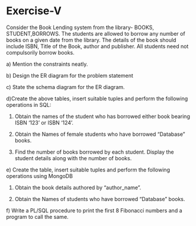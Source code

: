 
# Exercise-V
Consider the Book Lending system from the library- BOOKS, STUDENT,BORROWS. The students are allowed to borrow any number of books on a given date from the library. The details of the book should include ISBN, Title of the Book, author and publisher. All students need not compulsorily borrow books.

a) Mention the constraints neatly.

b) Design the ER diagram for the problem statement

c) State the schema diagram for the ER diagram.

d)Create the above tables, insert suitable tuples and perform the following operations in
SQL:

 1. Obtain the names of the student who has borrowed either book bearing ISBN
‘123’ or ISBN ‘124’.

 2. Obtain the Names of female students who have borrowed “Database” books.

 3. Find the number of books borrowed by each student. Display the student details along with the number of books.

e) Create the table, insert suitable tuples and perform the following operations using
MongoDB
 
 1. Obtain the book details authored by “author_name”.
 
 2. Obtain the Names of students who have borrowed “Database” books.

f) Write a PL/SQL procedure to print the first 8 Fibonacci numbers and a program to call the same.
